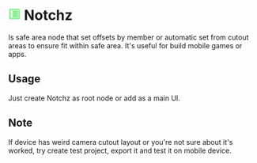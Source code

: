 # <img src="https://github.com/lunsokhasovan/Notchz/blob/main/addons/Notchz/Notchz.svg" alt="Repository Icon" style="width:25px;height:25px;"> Notchz

Is safe area node that set offsets by member or automatic set from cutout areas to ensure fit within safe area. It's useful for build mobile games or apps.

## Usage

Just create Notchz as root node or add as  a main UI.

## Note

If device has weird camera cutout layout or you're not sure about it's worked, try create test project, export it and test it on mobile device.
